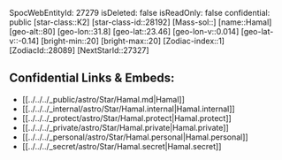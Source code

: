﻿---
location: [23.46,-31.8,80]
type: Star
tags:
- astro/Star

---
SpocWebEntityId: 27279
isDeleted: false
isReadOnly: false
confidential: public
[star-class::K2]
[star-class-id::28192]
[Mass-sol::]
[name::Hamal]
[geo-alt::80]
[geo-lon::31.8]
[geo-lat::23.46]
[geo-lon-v::0.014]
[geo-lat-v::-0.14]
[bright-min::20]
[bright-max::20]
[Zodiac-index::1]
[ZodiacId::28089]
[NextStarId::27327]



## Confidential Links & Embeds: 
- [[../../../_public/astro/Star/Hamal.md|Hamal]] 
- [[../../../_internal/astro/Star/Hamal.internal|Hamal.internal]] 
- [[../../../_protect/astro/Star/Hamal.protect|Hamal.protect]] 
- [[../../../_private/astro/Star/Hamal.private|Hamal.private]] 
- [[../../../_personal/astro/Star/Hamal.personal|Hamal.personal]] 
- [[../../../_secret/astro/Star/Hamal.secret|Hamal.secret]]

